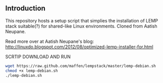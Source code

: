 ## Introduction
This repository hosts a setup script that simplies the installation of LEMP stack suitable(?) for shared-like Linux environments. 
Cloned from Aatish Neupane.

Read more over at Aatish Neupane's blog:
http://linuxdo.blogspot.com/2012/08/optimized-lemp-installer-for.html

SCRTIP DOWNLOAD AND RUN

```sh
wget https://raw.github.com/maffen/lempstack/master/lemp-debian.sh
chmod +x lemp-debian.sh
./lemp-debian.sh
```
